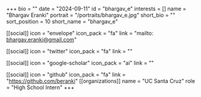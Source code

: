 +++
bio = "" 
date = "2024-09-11" 
id = "bhargav_e" 
interests = [] 
name = "Bhargav Eranki" 
portrait = "/portraits/bhargav_e.jpg" 
short_bio = "" 
sort_position = 10
 short_name = "bhargav_e" 

[[social]] 
    icon = "envelope" 
    icon_pack = "fa" 
    link = "mailto: bhargav.eranki@gmail.com"

 [[social]] 
    icon = "twitter" 
    icon_pack = "fa" 
    link = "" 

[[social]] 
    icon = "google-scholar" 
    icon_pack = "ai" 
    link = "" 

[[social]] 
    icon = "github" 
    icon_pack = "fa" 
    link = "https://github.com/beranki" 
[[organizations]] 
     name = "UC Santa Cruz" 
      role = "High School Intern" 
+++